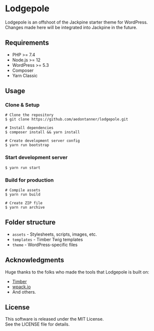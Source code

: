# Lodgepole

Lodgepole is an offshoot of the Jackpine starter theme for WordPress.  
Changes made here will be integrated into Jackpine in the future.

## Requirements

- PHP >= 7.4
- Node.js >= 12
- WordPress >= 5.3
- Composer
- Yarn Classic

## Usage

### Clone & Setup

```shell script
# Clone the repository
$ git clone https://github.com/aedontanner/lodgepole.git

# Install dependencies
$ composer install && yarn install

# Create development server config
$ yarn run bootstrap
```

### Start development server

```shell script
$ yarn run start
```

### Build for production

```shell script
# Compile assets
$ yarn run build

# Create ZIP file
$ yarn run archive
```

## Folder structure

- `assets` - Stylesheets, scripts, images, etc.
- `templates` - Timber Twig templates
- `theme` - WordPress-specific files

## Acknowledgments

Huge thanks to the folks who made the tools that Lodgepole is built on:

- [Timber](https://github.com/timber/timber)
- [wpack.io](https://github.com/swashata/wp-webpack-script)
- And others.

## License

This software is released under the MIT License.  
See the LICENSE file for details.

